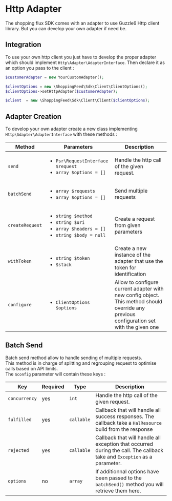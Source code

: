 Http Adapter
============

The shopping flux SDK comes with an adapter to use Guzzle6 Http client library.
But you can develop your own adapter if need be.

Integration
-----------
  
To use your own http client you just have to develop the proper adapter which should implement `Http\Adapter\AdapterInterface`.
Then declare it as an option you pass to the client :  

```php
$customerAdapter = new YourCustomAdapter();

$clientOptions = new \ShoppingFeed\Sdk\Client\ClientOptions();
$clientOptions->setHttpAdapter($customerAdapter);

$client  = new \ShoppingFeed\Sdk\Client\Client($clientOptions);
```

Adapter Creation
----------------

To develop your own adapter create a new class implementing `Http\Adapter\AdapterInterface` with these methods :

| Method          | Parameters                                                                                                           | Description |
|-----------------|----------------------------------------------------------------------------------------------------------------------|-------------|
| `send`          | <ul><li>`Psr\RequestInterface $request`</li><li>`array $options = []`</li></ul>                                      | Handle the http call of the given request. |
| `batchSend`     | <ul><li>`array $requests`</li><li>`array $options = []`</li></ul>                                                    | Send multiple requests |
| `createRequest` | <ul><li>`string $method`</li><li>`string $uri`</li><li>`array $headers = []`</li><li>`string $body = null`</li></ul> | Create a request from given parameters |
| `withToken`     | <ul><li>`string $token`</li><li>`$stack`</li></ul>                                                                   | Create a new instance of the adapter that use the token for identification |
| `configure`     | <ul><li>`ClientOptions $options`</li></ul>                                                                           | Allow to configure current adapter with new config object. This method should override any previous configuration set with the given one |


Batch Send
----------

Batch send method allow to handle sending of multiple requests.  
This method is in charge of splitting and regrouping request to optimise calls based on API limits.  
The `$config` parameter will contain these keys :

| Key            | Required | Type       | Description |
|----------------|----------|------------|-------------|
| `concurrency`  | yes      | `int`      | Handle the http call of the given request. |
| `fulfilled`    | yes      | `callable` | Callback that will handle all success responses. The callback take a `HalResource` build from the response |
| `rejected`     | yes      | `callable` | Callback that will handle all exception that occurred during the call. The callback take and `Exception` as a parameter. |
| `options`      | no       | `array`    | If additionnal options have been passed to the `batchSend()` method you will retrieve them here. |